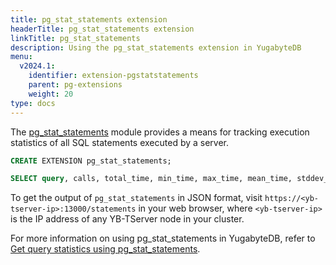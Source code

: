 ```yaml
---
title: pg_stat_statements extension
headerTitle: pg_stat_statements extension
linkTitle: pg_stat_statements
description: Using the pg_stat_statements extension in YugabyteDB
menu:
  v2024.1:
    identifier: extension-pgstatstatements
    parent: pg-extensions
    weight: 20
type: docs
---
```


The [pg_stat_statements](https://www.postgresql.org/docs/11/pgstatstatements.html) module provides a means for tracking execution statistics of all SQL statements executed by a server.

```sql
CREATE EXTENSION pg_stat_statements;

SELECT query, calls, total_time, min_time, max_time, mean_time, stddev_time, rows FROM pg_stat_statements;
```

To get the output of `pg_stat_statements` in JSON format, visit `https://<yb-tserver-ip>:13000/statements` in your web browser, where `<yb-tserver-ip>` is the IP address of any YB-TServer node in your cluster.

For more information on using pg_stat_statements in YugabyteDB, refer to [Get query statistics using pg_stat_statements](../../../explore/query-1-performance/pg-stat-statements/).
